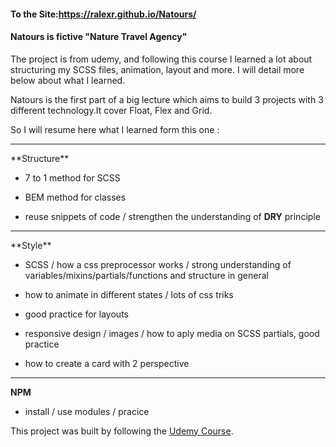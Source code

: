 #### To the Site:https://ralexr.github.io/Natours/


#### Natours is fictive "Nature Travel Agency"

The project is from udemy, and following this course I learned a lot about structuring my SCSS files, animation, layout and more. I will detail more below about what I learned.

Natours is the first part of a big lecture which aims to build 3 projects with 3 different technology.It cover Float, Flex and Grid.

So I will resume here what I learned form this one :
<hr>
**Structure**

- 7 to 1 method for SCSS

- BEM method for classes

- reuse snippets of code / strengthen the understanding of **DRY** principle
<hr>
**Style**

- SCSS / how a css preprocessor works / strong understanding of variables/mixins/partials/functions and structure in general

- how to animate in different states / lots of css triks

- good practice for layouts

- responsive design / images / how to aply media on SCSS partials, good practice

- how to create a card with 2 perspective 
<hr>

**NPM**

- install / use modules / pracice

This project was built by following the [Udemy Course](https://www.udemy.com/course/advanced-css-and-sass/).
